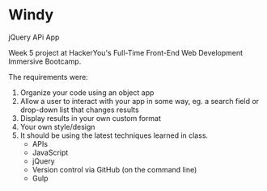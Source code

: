 # Windy

jQuery APi App

Week 5 project at HackerYou's Full-Time Front-End Web Development Immersive Bootcamp.

The requirements were:

1. Organize your code using an object app
2. Allow a user to interact with your app in some way, eg. a search field or drop-down list that changes results
3. Display results in your own custom format
4. Your own style/design
5. It should be using the latest techniques learned in class.
    - APIs
    - JavaScript
    - jQuery
    - Version control via GitHub (on the command line)
    - Gulp
